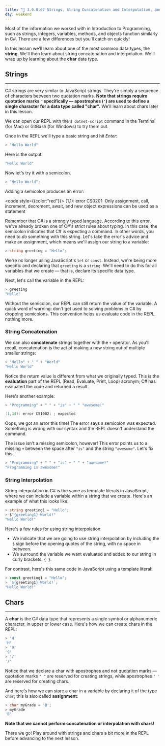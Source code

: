 ```yaml
---
title: "📓 3.0.0.07 Strings, String Concatenation and Interpolation, and Chars"
day: weekend
---
```


Most of the information we worked with in Introduction to Programming, such as strings, integers, variables, methods, and objects function similarly in C#. There are a few differences but you'll catch on quickly! 

In this lesson we'll learn about one of the most common data types, the **string**. We'll then learn about string concatenation and interpolation. We'll wrap up by learning about the **char** data type.

## Strings
---

C# strings are very similar to JavaScript strings. They're simply a sequence of characters between two quotation marks. **Note that strings require quotation marks `"` specifically — apostrophes (`'`) are used to define a single character for a data type called "char".** We'll learn about chars later in this lesson.

We can open our REPL with the `$ dotnet-script` command in the Terminal (for Mac) or GitBash (for Windows) to try them out.

Once in the REPL we'll type a basic string and hit _Enter_:

```csharp
> "Hello World"
```

Here is the output:

```csharp
"Hello World"
```

Now let's try it with a semicolon.

```csharp
> "Hello World";
```

Adding a semicolon produces an error:

<code style={{color:"red"}}>
(1,1): error CS0201: Only assignment, call, increment, decrement, await, and new object expressions can be used as a statement
</code>

Remember that C# is a strongly typed language. According to this error, we've already broken one of C#'s strict rules about typing. In this case, the semicolon indicates that C# is expecting a command. In other words, you need to _do_ something with this string. Let's take the error's advice and make an assignment, which means we'll assign our string to a variable:

```csharp
> string greeting = "Hello";
```

We're no longer using JavaScript's `let` or `const`. Instead, we're being more specific and declaring that `greeting` is a `string`. We'll need to do this for all variables that we create — that is, declare its specific data type. 

Next, let's call the variable in the REPL:

```csharp
> greeting
"Hello"
```

Without the semicolon, our REPL can still return the value of the variable. A quick word of warning: don't get used to solving problems in C# by dropping semicolons. This convention helps us evaluate code in the REPL, nothing more.

### String Concatenation

We can also **concatenate** strings together with the `+` operator. As you'll recall, concatenation is the act of making a new string out of multiple smaller strings:

```csharp
> "Hello" + " " + "World"
"Hello World"
```

Notice the return value is different from what we originally typed. This is the **evaluation** part of the REPL (Read, Evaluate, Print, Loop) acronym; C# has evaluated the code and returned a result.

Here's another example:

```csharp
> "Programming" + " " + "is" + " " "awesome!"

(1,34): error CS1002: ; expected
```

Oops, we got an error this time! The error says a semicolon was expected. Something is wrong with our syntax and the REPL doesn't understand the command.

The issue isn't a missing semicolon, however! This error points us to a missing `+` between the space after `"is"` and the string `"awesome"`. Let's fix this:

```csharp
> "Programming" + " " + "is" + " " + "awesome!"
"Programming is awesome!"
```

### String Interpolation

String interpolation in C# is the same as template literals in JavaScript, where we can include a variable within a string that we create. Here's an example of what this looks like:

```csharp
> string greeting1 = "Hello";
> $"{greeting1} World!"
"Hello World!"
```

Here's a few rules for using string interpolation:

* We indicate that we are going to use string interpolation by including the `$` sign before the opening quotes of the string, with no space in between.
* We surround the variable we want evaluated and added to our string in curly brackets: `{ }`.

For contrast, here's this same code in JavaScript using a template literal:

```javascript
> const greeting1 = "Hello";
> `${greeting1} World!`;
"Hello World!"
```

## Chars
---

A **char** is the C# data type that represents a single symbol or alphanumeric character, in upper or lower case. Here's how we can create chars in the REPL:

```csharp
> 'H'
'H'
> '9'
'9'
> '/'
'/'
```

Notice that we declare a char with apostrophes and not quotation marks — quotation marks `" "` are reserved for creating strings, while apostrophes `' '` are reserved for creating chars.

And here's how we can store a char in a variable by declaring it of the type `char`; this is also called **assignment**:

```csharp
> char myGrade = 'B';
> myGrade
'B'
```

**Note that we cannot perform concatenation or interpolation with chars!** 

There we go! Play around with strings and chars a bit more in the REPL before advancing to the next lesson.
